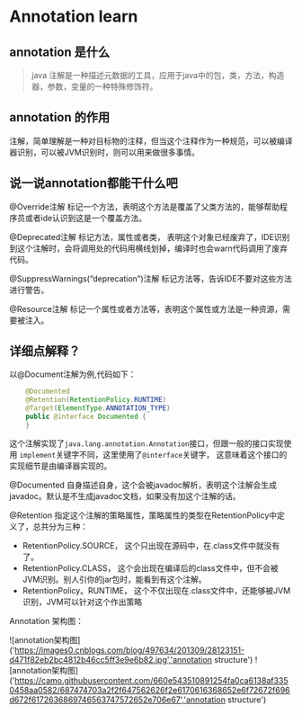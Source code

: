 # Annotation learn

## annotation 是什么

> java 注解是一种描述元数据的工具，应用于java中的包，类，方法，构造器，参数，变量的一种特殊修饰符。

## annotation 的作用

注解，简单理解是一种对目标物的注释，但当这个注释作为一种规范，可以被编译器识别，可以被JVM识别时，则可以用来做很多事情。

## 说一说annotation都能干什么吧

@Override注解 标记一个方法，表明这个方法是覆盖了父类方法的，能够帮助程序员或者ide认识到这是一个覆盖方法。

@Deprecated注解 标记方法，属性或者类， 表明这个对象已经废弃了，IDE识别到这个注解时，会将调用处的代码用横线划掉，编译时也会warn代码调用了废弃代码。

@SuppressWarnings(“deprecation”)注解 标记方法等，告诉IDE不要对这些方法进行警告。

@Resource注解 标记一个属性或者方法等，表明这个属性或方法是一种资源，需要被注入。

## 详细点解释？
以@Document注解为例,代码如下：
```java
    @Documented
    @Retention(RetentionPolicy.RUNTIME)
    @Target(ElementType.ANNOTATION_TYPE)
    public @interface Documented {
    }
```
这个注解实现了`java.lang.annotation.Annotation`接口，但跟一般的接口实现使用 `implement`关键字不同，这里使用了`@interface`关键字，
这意味着这个接口的实现细节是由编译器实现的。

@Documented 自身描述自身，这个会被javadoc解析，表明这个注解会生成javadoc。默认是不生成javadoc文档，如果没有加这个注解的话。

@Retention 指定这个注解的策略属性，策略属性的类型在RetentionPolicy中定义了，总共分为三种：
- RetentionPolicy.SOURCE， 这个只出现在源码中，在.class文件中就没有了。
- RetentionPolicy.CLASS， 这个会出现在编译后的class文件中，但不会被JVM识别。别人引你的jar包时，能看到有这个注解。
- RetentionPolicy。RUNTIME， 这个不仅出现在.class文件中，还能够被JVM识别，JVM可以针对这个作出策略

Annotation 架构图：

![annotation架构图]('https://images0.cnblogs.com/blog/497634/201309/28123151-d471f82eb2bc4812b46cc5ff3e9e6b82.jpg','annotation structure')
![annotation架构图]('https://camo.githubusercontent.com/660e543510891254fa0ca6138af3350458aa0582/687474703a2f2f647562626f2e6170616368652e6f72672f696d672f6172636869746563747572652e706e67','annotation structure')



  




